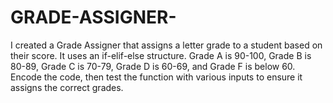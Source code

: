 # GRADE-ASSIGNER-
I created a Grade Assigner that assigns a letter grade to a student based on their score. It uses an if-elif-else structure. Grade A is 90-100, Grade B is 80-89, Grade C is 70-79, Grade D is 60-69, and Grade F is below 60. Encode the code, then test the function with various inputs to ensure it assigns the correct grades.
